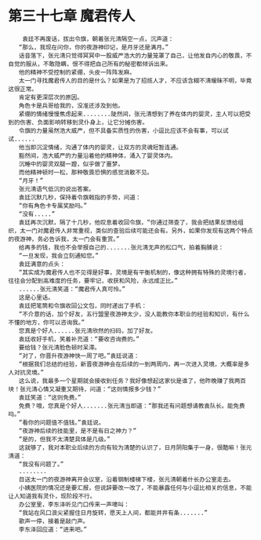 # 第三十七章 魔君传人
        袁廷不再废话，拔出令旗，朝着张元清隔空一点，沉声道：
       “那么，我现在问你，你的夜游神印记，是月牙还是满月。”
       话音落下，张元清只觉得冥冥中一股威严浩大的力量笼罩了自己，让他发自内心的敬畏，不自觉的服从，不敢隐瞒，恨不得把自己所有的秘密都倾诉出来。
       他的精神不受控制的紧绷，头皮一阵阵发麻。
       太一门寻找魔君传人的目的是什么？如果是为了招揽人才，不应该含糊不清暧昧不明，毕竟这很正常。
       肯定有更深层次的原因。
       角色卡是兵哥给我的，没准还涉及到他。
       紧绷的情绪慢慢焦虑起来........陡然间，张元清想到了养在体内的婴灵，主人可以把受到的伤害、负面影响转移到灵仆身上，让它分摊伤害。
       令旗的力量虽然浩大威严，但不具备实质性的伤害，小逗比应该不会有事，可以试试......
       他当即沉淀情绪，沟通了体内的婴灵，让双方的灵魂短暂连通。
       豁然间，浩大威严的力量沿着他的精神体，涌入了婴灵体内。
       沉睡中的婴灵双腿一蹬，似乎做了噩梦。
       而他精神顿时一松，那种敬畏恐惧的感觉消散不见。
       “月牙！”
       张元清语气低沉的说出答案。
       袁廷沉默几秒，保持着令旗戟指的手势，问道：
       “你有角色卡专属奖励吗。”
       “没有.....”
       袁廷再次沉默，隔了十几秒，他叹息着收回令旗，“你通过筛查了，我会把结果反馈给组织，太一门对魔君传人非常重视，类似的查验后续可能还会有。另外，如果你发现有这两个特点的夜游神，务必告诉我，太一门会有重赏。”
       给再多的钱，我也不会举报自己的.......张元清无声的松口气，拍着胸脯说：
       “一旦发现，我会立刻通知您。”
       袁廷满意的点头：
       “其实成为魔君传人也不见得是好事，灵境是有平衡机制的，像这种拥有特殊的灵境行者，往往会分配到高难度的任务，要牢记，收获和风险，永远成正比。”
       ......张元清笑道：“魔君传人真可怜。”
       这是心里话。
       袁廷把笔筒和令旗收回公文包，同时递出了手机：
       “不介意的话，加个好友，五行盟里夜游神太少，没人能教你本职业的经验和知识，有什么不懂的地方，你可以咨询我。”
       您真是个好人......张元清欣然的扫码，加了好友。
       袁廷收好手机，笑着补充道：“要收咨询费的。”
       要给钱？张元清脸色顿时呆滞。
       “对了，你晋升夜游神快一周了吧。”袁廷说道：
       “根据我们总结的经验，新晋夜游神会在后续的一到两周内，再一次进入灵境，大概率是多人对抗灵境。”
       这么说，我最多一个星期就会接收到任务？我好像想起这家伙是谁了，他昨晚赚了我两百块！张元清心情又凝重又期待，问道：“这则情报多少钱？”
       袁廷笑道：“这则免费。”
       免费？哦，您真是个好人.......张元清当即道：“那我还有问题想请教袁队长。能免费吗。”
       “看你的问题值不值钱。”袁廷说。
       “夜游神后续的技能里，是不是有日之神力？”
       “是的，但我不太清楚具体是几级。”
       这就够了，我对本职业后续的方向有较为清楚的认识了，日月阴阳集于一身，很酷嘛！张元清道：
       “我没有问题了。”
       ........
       目送太一门的夜游神离开会议室，沿着钢制楼梯下楼，张元清朝着什长办公室走去。
       小姨医院的情况还是要汇报，但说辞要改一改了，不能暴露任何与小逗比相关的信息，不能让人知道我有灵仆，现阶段不行。
       办公室里，李东泽听见门口传来一声嚎叫：
       “我站在风口浪尖紧握住日月旋转，愿天上人间，都能井井有条.......”
       歌声一停，接着是敲门声。
       李东泽回应道：“进来吧。”